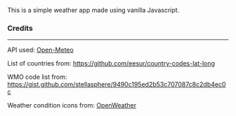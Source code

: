 This is a simple weather app made using vanilla Javascript.

### Credits
---
API used: [Open-Meteo](https://open-meteo.com)

List of countries from: https://github.com/eesur/country-codes-lat-long

WMO code list from: https://gist.github.com/stellasphere/9490c195ed2b53c707087c8c2db4ec0c

Weather condition icons from: [OpenWeather](https://openweathermap.org)